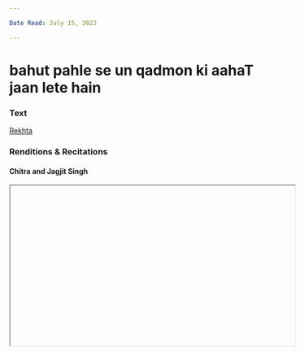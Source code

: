 ```yaml
---

Date Read: July 15, 2022

---
```


# bahut pahle se un qadmon ki aahaT jaan lete hain

### Text
[Rekhta](https://www.rekhta.org/ghazals/bahut-pahle-se-un-qadmon-kii-aahat-jaan-lete-hain-firaq-gorakhpuri-ghazals?lang=ur)

### Renditions & Recitations

#### Chitra and Jagjit Singh

<iframe width="560" height="315" src="https://www.youtube.com/embed/Rfn7oLlx9Lo

https://www.youtube.com/embed/UCRJQLDadaY" title="YouTube video player" frameborder="0" allow="accelerometer; autoplay; clipboard-write; encrypted-media; gyroscope; picture-in-picture" allowfullscreen></iframe>

